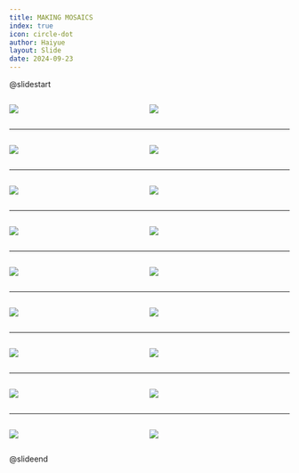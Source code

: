 ```yaml
---
title: MAKING MOSAICS
index: true
icon: circle-dot
author: Haiyue
layout: Slide
date: 2024-09-23
---
```

 
@slidestart

<div style="display:flex">
<div style="flex:1">

![](https://raw.githubusercontent.com/yclord/reading/refs/heads/master/english/Level-S/MAKING%20MOSAICS/001.webp)
</div>
<div style="flex:1">

![](https://raw.githubusercontent.com/yclord/reading/refs/heads/master/english/Level-S/MAKING%20MOSAICS/002.webp)
</div>
</div>

---

<div style="display:flex">
<div style="flex:1">

![](https://raw.githubusercontent.com/yclord/reading/refs/heads/master/english/Level-S/MAKING%20MOSAICS/003.webp)
</div>
<div style="flex:1">

![](https://raw.githubusercontent.com/yclord/reading/refs/heads/master/english/Level-S/MAKING%20MOSAICS/004.webp)
</div>
</div>

---

<div style="display:flex">
<div style="flex:1">

![](https://raw.githubusercontent.com/yclord/reading/refs/heads/master/english/Level-S/MAKING%20MOSAICS/005.webp)
</div>
<div style="flex:1">

![](https://raw.githubusercontent.com/yclord/reading/refs/heads/master/english/Level-S/MAKING%20MOSAICS/006.webp)
</div>
</div>

---

<div style="display:flex">
<div style="flex:1">

![](https://raw.githubusercontent.com/yclord/reading/refs/heads/master/english/Level-S/MAKING%20MOSAICS/007.webp)
</div>
<div style="flex:1">

![](https://raw.githubusercontent.com/yclord/reading/refs/heads/master/english/Level-S/MAKING%20MOSAICS/008.webp)
</div>
</div>

---

<div style="display:flex">
<div style="flex:1">

![](https://raw.githubusercontent.com/yclord/reading/refs/heads/master/english/Level-S/MAKING%20MOSAICS/009.webp)
</div>
<div style="flex:1">

![](https://raw.githubusercontent.com/yclord/reading/refs/heads/master/english/Level-S/MAKING%20MOSAICS/010.webp)
</div>
</div>

---

<div style="display:flex">
<div style="flex:1">

![](https://raw.githubusercontent.com/yclord/reading/refs/heads/master/english/Level-S/MAKING%20MOSAICS/011.webp)
</div>
<div style="flex:1">

![](https://raw.githubusercontent.com/yclord/reading/refs/heads/master/english/Level-S/MAKING%20MOSAICS/012.webp)
</div>
</div>

---

<div style="display:flex">
<div style="flex:1">

![](https://raw.githubusercontent.com/yclord/reading/refs/heads/master/english/Level-S/MAKING%20MOSAICS/013.webp)
</div>
<div style="flex:1">

![](https://raw.githubusercontent.com/yclord/reading/refs/heads/master/english/Level-S/MAKING%20MOSAICS/014.webp)
</div>
</div>

---

<div style="display:flex">
<div style="flex:1">

![](https://raw.githubusercontent.com/yclord/reading/refs/heads/master/english/Level-S/MAKING%20MOSAICS/015.webp)
</div>
<div style="flex:1">

![](https://raw.githubusercontent.com/yclord/reading/refs/heads/master/english/Level-S/MAKING%20MOSAICS/016.webp)
</div>
</div>

---

<div style="display:flex">
<div style="flex:1">

![](https://raw.githubusercontent.com/yclord/reading/refs/heads/master/english/Level-S/MAKING%20MOSAICS/017.webp)
</div>
<div style="flex:1">

![](https://raw.githubusercontent.com/yclord/reading/refs/heads/master/english/Level-S/MAKING%20MOSAICS/018.webp)
</div>
</div>

@slideend